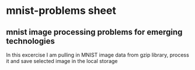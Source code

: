 # mnist-problems sheet
## mnist image processing problems for emerging technologies
In this excercise I am pulling in MNIST image data from gzip library, process it and save selected image in the local storage
